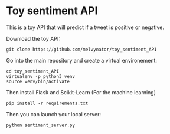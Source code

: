 # Toy sentiment API

This is a toy API that will predict if a tweet is positive or negative.

Download the toy API:

    git clone https://github.com/melvynator/toy_sentiment_API

Go into the main repository and create a virtual environement:

    cd toy_sentiment_API
    virtualenv -p python3 venv
    source venv/bin/activate
Then install Flask and Scikit-Learn (For the machine learning)

    pip install -r requirements.txt

Then you can launch your local server:

    python sentiment_server.py
